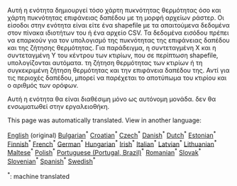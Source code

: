 <p> Αυτή η ενότητα δημιουργεί τόσο χάρτη πυκνότητας θερμότητας όσο και χάρτη πυκνότητας επιφάνειας δαπέδου με τη μορφή αρχείων ράστερ. Οι είσοδοι στην ενότητα είναι είτε ένα shapefile με τα απαιτούμενα δεδομένα στον πίνακα ιδιοτήτων του ή ένα αρχείο CSV. Τα δεδομένα εισόδου πρέπει να επαρκούν για τον υπολογισμό της πυκνότητας της επιφάνειας δαπέδου και της ζήτησης θερμότητας. Για παράδειγμα, η συντεταγμένη Χ και η συντεταγμένη Υ του κέντρου των κτιρίων, που σε περίπτωση shapefile, υπολογίζονται αυτόματα. τη ζήτηση θερμότητας των κτιρίων ή τη συγκεκριμένη ζήτηση θερμότητας και την επιφάνεια δαπέδου της. Αντί για τις περιοχές δαπέδου, μπορεί να παρέχεται το αποτύπωμα του κτιρίου και ο αριθμός των ορόφων. </p><p> Αυτή η ενότητα θα είναι διαθέσιμη μόνο ως αυτόνομη μονάδα. δεν θα ενσωματωθεί στην εργαλειοθήκη. </p>

This page was automatically translated. View in another language:

[English](en-CM-Customized-heat-and-floor-area-density-maps) (original) [Bulgarian](bg-CM-Customized-heat-and-floor-area-density-maps)<sup>\*</sup> [Croatian](hr-CM-Customized-heat-and-floor-area-density-maps)<sup>\*</sup> [Czech](cs-CM-Customized-heat-and-floor-area-density-maps)<sup>\*</sup> [Danish](da-CM-Customized-heat-and-floor-area-density-maps)<sup>\*</sup> [Dutch](nl-CM-Customized-heat-and-floor-area-density-maps)<sup>\*</sup> [Estonian](et-CM-Customized-heat-and-floor-area-density-maps)<sup>\*</sup> [Finnish](fi-CM-Customized-heat-and-floor-area-density-maps)<sup>\*</sup> [French](fr-CM-Customized-heat-and-floor-area-density-maps)<sup>\*</sup> [German](de-CM-Customized-heat-and-floor-area-density-maps)<sup>\*</sup>  [Hungarian](hu-CM-Customized-heat-and-floor-area-density-maps)<sup>\*</sup> [Irish](ga-CM-Customized-heat-and-floor-area-density-maps)<sup>\*</sup> [Italian](it-CM-Customized-heat-and-floor-area-density-maps)<sup>\*</sup> [Latvian](lv-CM-Customized-heat-and-floor-area-density-maps)<sup>\*</sup> [Lithuanian](lt-CM-Customized-heat-and-floor-area-density-maps)<sup>\*</sup> [Maltese](mt-CM-Customized-heat-and-floor-area-density-maps)<sup>\*</sup> [Polish](pl-CM-Customized-heat-and-floor-area-density-maps)<sup>\*</sup> [Portuguese (Portugal, Brazil)](pt-CM-Customized-heat-and-floor-area-density-maps)<sup>\*</sup> [Romanian](ro-CM-Customized-heat-and-floor-area-density-maps)<sup>\*</sup> [Slovak](sk-CM-Customized-heat-and-floor-area-density-maps)<sup>\*</sup> [Slovenian](sl-CM-Customized-heat-and-floor-area-density-maps)<sup>\*</sup> [Spanish](es-CM-Customized-heat-and-floor-area-density-maps)<sup>\*</sup> [Swedish](sv-CM-Customized-heat-and-floor-area-density-maps)<sup>\*</sup> 

<sup>\*</sup>: machine translated
